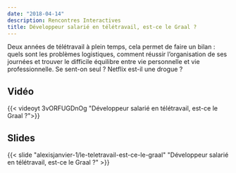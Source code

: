 ```yaml
---
date: "2018-04-14"
description: Rencontres Interactives
title: Développeur salarié en télétravail, est-ce le Graal ?
---
```


Deux années de télétravail à plein temps, cela permet de faire un bilan : quels sont les problèmes logistiques, comment réussir l’organisation de ses journées et trouver le difficile équilibre entre vie personnelle et vie professionnelle. Se sent-on seul ? Netflix est-il une drogue ?

## Vidéo

{{< videoyt 3vORFUGDnOg "Développeur salarié en télétravail, est-ce le Graal ?">}}

## Slides

{{< slide "alexisjanvier-1/le-teletravail-est-ce-le-graal" "Développeur salarié en télétravail, est-ce le Graal ?" >}}
